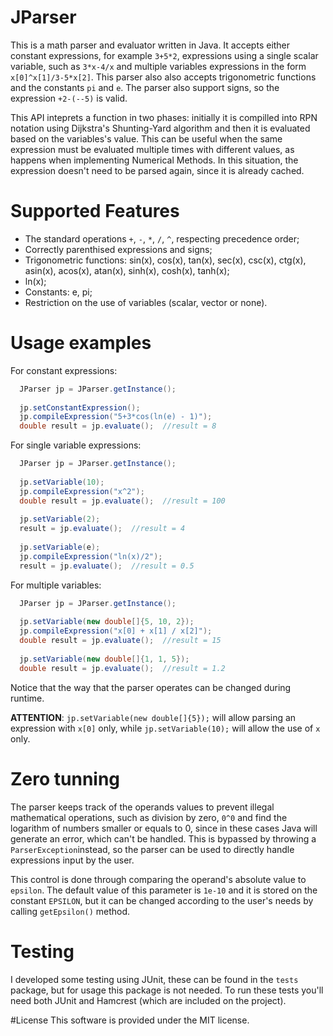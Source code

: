 # JParser

This is a math parser and evaluator written in Java. It accepts either constant expressions, for example `3+5*2`, expressions using a single scalar variable, such as `3*x-4/x` and multiple variables expressions in the form `x[0]^x[1]/3-5*x[2]`. This parser also also accepts trigonometric functions and the constants `pi` and `e`. The parser also support signs, so the expression `+2-(--5)` is valid.

This API inteprets a function in two phases: initially it is compilled into RPN notation using Dijkstra's Shunting-Yard algorithm and then it is evaluated based on the variables's value. This can be useful when the same expression must be evaluated multiple times with different values, as happens when implementing Numerical Methods. In this situation, the expression doesn't need to be parsed again, since it is already cached.

# Supported Features
* The standard operations `+`, `-`, `*`, `/`, `^`, respecting precedence order;
* Correctly parenthised expressions and signs;
* Trigonometric functions: sin(x), cos(x), tan(x), sec(x), csc(x), ctg(x), asin(x), acos(x), atan(x), sinh(x), cosh(x), tanh(x);
* ln(x);
* Constants: e, pi;
* Restriction on the use of variables (scalar, vector or none).

# Usage examples

For constant expressions:
```java
  JParser jp = JParser.getInstance();
  
  jp.setConstantExpression();
  jp.compileExpression("5+3*cos(ln(e) - 1)");
  double result = jp.evaluate();  //result = 8
```

For single variable expressions:
```java
  JParser jp = JParser.getInstance();
  
  jp.setVariable(10);
  jp.compileExpression("x^2");
  double result = jp.evaluate();  //result = 100
  
  jp.setVariable(2);
  result = jp.evaluate();  //result = 4
  
  jp.setVariable(e);
  jp.compileExpression("ln(x)/2");
  result = jp.evaluate();  //result = 0.5
```

For multiple variables:
```java
  JParser jp = JParser.getInstance();
  
  jp.setVariable(new double[]{5, 10, 2});
  jp.compileExpression("x[0] + x[1] / x[2]");
  double result = jp.evaluate();  //result = 15
  
  jp.setVariable(new double[]{1, 1, 5});
  double result = jp.evaluate();  //result = 1.2
```

Notice that the way that the parser operates can be changed during runtime.

__ATTENTION__: `jp.setVariable(new double[]{5});` will allow parsing an expression with `x[0]` only, while `jp.setVariable(10);` will allow the use of `x` only.

# Zero tunning
The parser keeps track of the operands values to prevent illegal mathematical operations, such as division by zero, `0^0` and find the logarithm of numbers smaller or equals to 0, since in these cases Java will generate an error, which can't be handled. This is bypassed by throwing a `ParserException`instead, so the parser can be used to directly handle expressions input by the user.

This control is done through comparing the operand's absolute value to `epsilon`. The default value of this parameter is `1e-10` and it is stored on the constant `EPSILON`, but it can be changed according to the user's needs by calling `getEpsilon()` method.

# Testing
I developed some testing using JUnit, these can be found in the `tests` package, but for usage this package is not needed. To run these tests you'll need both JUnit and Hamcrest (which are included on the project).

#License
This software is provided under the MIT license.
